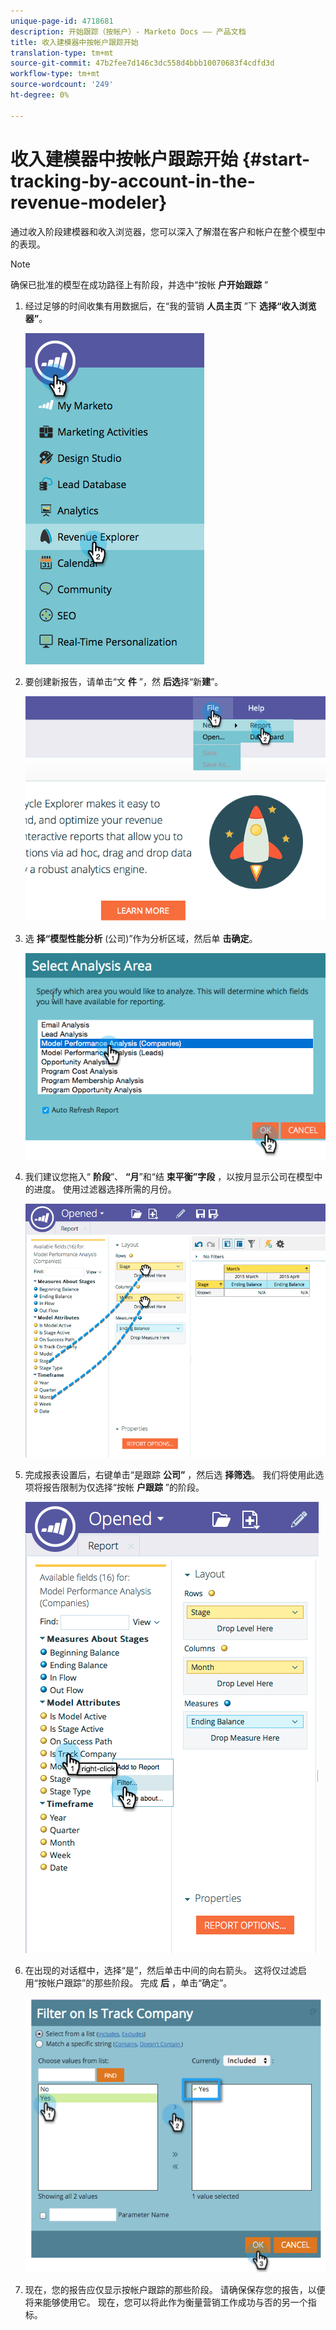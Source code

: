 ```yaml
---
unique-page-id: 4718681
description: 开始跟踪（按帐户）- Marketo Docs —— 产品文档
title: 收入建模器中按帐户跟踪开始
translation-type: tm+mt
source-git-commit: 47b2fee7d146c3dc558d4bbb10070683f4cdfd3d
workflow-type: tm+mt
source-wordcount: '249'
ht-degree: 0%

---
```



# 收入建模器中按帐户跟踪开始 {#start-tracking-by-account-in-the-revenue-modeler}

通过收入阶段建模器和收入浏览器，您可以深入了解潜在客户和帐户在整个模型中的表现。

>[!NOTE]
>
>确保已批准的模型在成功路径上有阶段，并选中“按帐 **户开始跟踪** ”

1. 经过足够的时间收集有用数据后，在“我的营销 **人员主页** ”下 **选择“收入浏览器”**。

   ![](assets/image2015-4-29-16-3a36-3a2.png)

1. 要创建新报告，请单击“文 **件** ”，然 **后选**&#x200B;择“新&#x200B;**建**”。

   ![](assets/image2015-4-29-16-3a38-3a44.png)

1. 选 **择“模型性能分析** (公司)”作为分析区域，然后单 **击确定**。

   ![](assets/image2015-4-29-16-3a41-3a47.png)

1. 我们建议您拖入“ **阶段**”、 **“月**”和“结 **束平衡”字段** ，以按月显示公司在模型中的进度。 使用过滤器选择所需的月份。

   ![](assets/image2015-4-29-17-3a16-3a1.png)

1. 完成报表设置后，右键单击“是跟踪 **公司”** ，然后选 **择筛选**。 我们将使用此选项将报告限制为仅选择“按帐 **户跟踪** ”的阶段。

   ![](assets/image2015-4-29-17-3a18-3a9.png)

1. 在出现的对话框中，选择“是”，然后单击中间的向右箭头。 这将仅过滤启用“按帐户跟踪”的那些阶段。 完成 **后** ，单击“确定”。

   ![](assets/image2015-6-9-16-3a21-3a3.png)

1. 现在，您的报告应仅显示按帐户跟踪的那些阶段。 请确保保存您的报告，以便将来能够使用它。 现在，您可以将此作为衡量营销工作成功与否的另一个指标。


